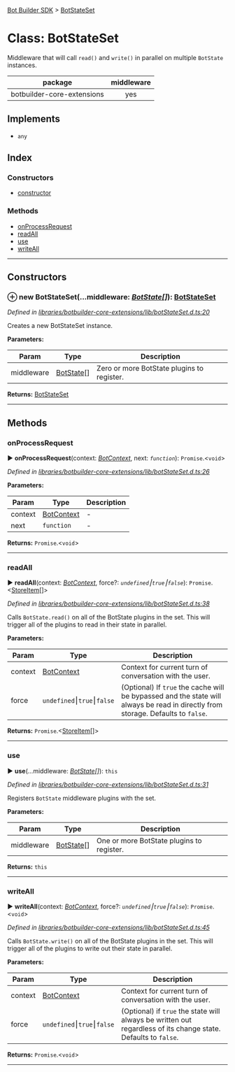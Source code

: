 [Bot Builder SDK](../README.md) > [BotStateSet](../classes/botbuilder.botstateset.md)



# Class: BotStateSet


Middleware that will call `read()` and `write()` in parallel on multiple `BotState` instances.

<table>

<thead>

<tr>

<th>package</th>

<th style="text-align:center">middleware</th>

</tr>

</thead>

<tbody>

<tr>

<td>botbuilder-core-extensions</td>

<td style="text-align:center">yes</td>

</tr>

</tbody>

</table>

## Implements

* `any`

## Index

### Constructors

* [constructor](botbuilder.botstateset.md#constructor)


### Methods

* [onProcessRequest](botbuilder.botstateset.md#onprocessrequest)
* [readAll](botbuilder.botstateset.md#readall)
* [use](botbuilder.botstateset.md#use)
* [writeAll](botbuilder.botstateset.md#writeall)



---
## Constructors
<a id="constructor"></a>


### ⊕ **new BotStateSet**(...middleware: *[BotState](botbuilder.botstate.md)[]*): [BotStateSet](botbuilder.botstateset.md)


*Defined in [libraries/botbuilder-core-extensions/lib/botStateSet.d.ts:20](https://github.com/Microsoft/botbuilder-js/blob/0bfecb6/libraries/botbuilder-core-extensions/lib/botStateSet.d.ts#L20)*



Creates a new BotStateSet instance.


**Parameters:**

| Param | Type | Description |
| ------ | ------ | ------ |
| middleware | [BotState](botbuilder.botstate.md)[]   |  Zero or more BotState plugins to register. |





**Returns:** [BotStateSet](botbuilder.botstateset.md)

---


## Methods
<a id="onprocessrequest"></a>

###  onProcessRequest

► **onProcessRequest**(context: *[BotContext](botbuilder.botcontext.md)*, next: *`function`*): `Promise`.<`void`>



*Defined in [libraries/botbuilder-core-extensions/lib/botStateSet.d.ts:26](https://github.com/Microsoft/botbuilder-js/blob/0bfecb6/libraries/botbuilder-core-extensions/lib/botStateSet.d.ts#L26)*



**Parameters:**

| Param | Type | Description |
| ------ | ------ | ------ |
| context | [BotContext](botbuilder.botcontext.md)   |  - |
| next | `function`   |  - |





**Returns:** `Promise`.<`void`>





___

<a id="readall"></a>

###  readAll

► **readAll**(context: *[BotContext](botbuilder.botcontext.md)*, force?: *`undefined`⎮`true`⎮`false`*): `Promise`.<[StoreItem](../interfaces/botbuilder.storeitem.md)[]>



*Defined in [libraries/botbuilder-core-extensions/lib/botStateSet.d.ts:38](https://github.com/Microsoft/botbuilder-js/blob/0bfecb6/libraries/botbuilder-core-extensions/lib/botStateSet.d.ts#L38)*



Calls `BotState.read()` on all of the BotState plugins in the set. This will trigger all of the plugins to read in their state in parallel.


**Parameters:**

| Param | Type | Description |
| ------ | ------ | ------ |
| context | [BotContext](botbuilder.botcontext.md)   |  Context for current turn of conversation with the user. |
| force | `undefined`⎮`true`⎮`false`   |  (Optional) If `true` the cache will be bypassed and the state will always be read in directly from storage. Defaults to `false`. |





**Returns:** `Promise`.<[StoreItem](../interfaces/botbuilder.storeitem.md)[]>





___

<a id="use"></a>

###  use

► **use**(...middleware: *[BotState](botbuilder.botstate.md)[]*): `this`



*Defined in [libraries/botbuilder-core-extensions/lib/botStateSet.d.ts:31](https://github.com/Microsoft/botbuilder-js/blob/0bfecb6/libraries/botbuilder-core-extensions/lib/botStateSet.d.ts#L31)*



Registers `BotState` middleware plugins with the set.


**Parameters:**

| Param | Type | Description |
| ------ | ------ | ------ |
| middleware | [BotState](botbuilder.botstate.md)[]   |  One or more BotState plugins to register. |





**Returns:** `this`





___

<a id="writeall"></a>

###  writeAll

► **writeAll**(context: *[BotContext](botbuilder.botcontext.md)*, force?: *`undefined`⎮`true`⎮`false`*): `Promise`.<`void`>



*Defined in [libraries/botbuilder-core-extensions/lib/botStateSet.d.ts:45](https://github.com/Microsoft/botbuilder-js/blob/0bfecb6/libraries/botbuilder-core-extensions/lib/botStateSet.d.ts#L45)*



Calls `BotState.write()` on all of the BotState plugins in the set. This will trigger all of the plugins to write out their state in parallel.


**Parameters:**

| Param | Type | Description |
| ------ | ------ | ------ |
| context | [BotContext](botbuilder.botcontext.md)   |  Context for current turn of conversation with the user. |
| force | `undefined`⎮`true`⎮`false`   |  (Optional) if `true` the state will always be written out regardless of its change state. Defaults to `false`. |





**Returns:** `Promise`.<`void`>





___


